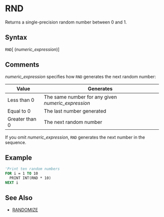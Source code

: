 # RND

Returns a single-precision random number between 0 and 1.

## Syntax

`RND`[ (*numeric_expression*)]

## Comments

*numeric_expression* specifies how `RND` generates the next random number:

| Value | Generates |
| --- | --- |
| Less than 0 | The same number for any given *numeric_expression* |
| Equal to 0 | The last number generated |
| Greater than 0 | The next random number |

If you omit *numeric_expression*, `RND` generates the next number in the sequence.

## Example

```vb
'Print ten random numbers
FOR i = 1 TO 10
  PRINT INT(RND * 10)
NEXT i
```

## See Also

- [RANDOMIZE](RANDOMIZE)

